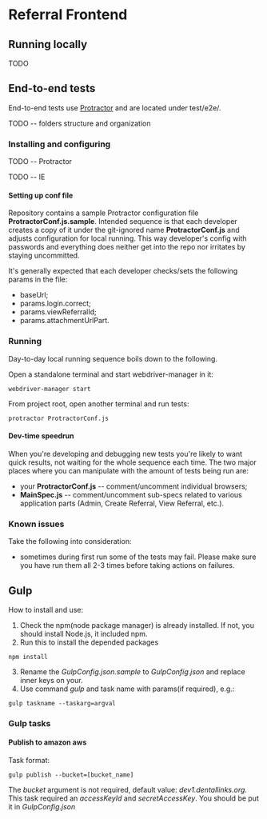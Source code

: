 # Referral Frontend

## Running locally

TODO

## End-to-end tests

End-to-end tests use [Protractor](https://github.com/angular/protractor) and are located under test/e2e/.

TODO -- folders structure and organization

### Installing and configuring

TODO -- Protractor

TODO -- IE

#### Setting up conf file

Repository contains a sample Protractor configuration file **ProtractorConf.js.sample**. Intended sequence is that each developer creates
a copy of it under the git-ignored name **ProtractorConf.js** and adjusts configuration for local running. This way developer's config
with passwords and everything does neither get into the repo nor irritates by staying uncommitted.

It's generally expected that each developer checks/sets the following params in the file:
* baseUrl;
* params.login.correct;
* params.viewReferralId;
* params.attachmentUrlPart.

### Running

Day-to-day local running sequence boils down to the following.

Open a standalone terminal and start webdriver-manager in it:

```Batchfile
webdriver-manager start
```

From project root, open another terminal and run tests:

```Batchfile
protractor ProtractorConf.js
```

#### Dev-time speedrun

When you're developing and debugging new tests you're likely to want quick results, not waiting for the whole sequence each time. The two
major places where you can manipulate with the amount of tests being run are:
* your **ProtractorConf.js** -- comment/uncomment individual browsers;
* **MainSpec.js** -- comment/uncomment sub-specs related to various application parts (Admin, Create Referral, View Referral, etc.).

### Known issues

Take the following into consideration:
* sometimes during first run some of the tests may fail. Please make sure you have run them all 2-3 times before taking actions on failures.


## Gulp

How to install and use:
1. Check the npm(node package manager) is already installed. If not, you should install Node.js, it included npm.
2. Run this to install the depended packages
```Batchfile
npm install
```
3. Rename the *GulpConfig.json.sample* to *GulpConfig.json* and replace inner keys on your.
4. Use command *gulp* and task name with params(if required), e.g.:
```Batchfile
gulp taskname --taskarg=argval
```

### Gulp tasks

#### Publish to amazon aws
Task format:
```Batchfile
gulp publish --bucket=[bucket_name]
```
The *bucket* argument is not required, default value: *dev1.dentallinks.org*.
This task required an *accessKeyId* and *secretAccessKey*. You should be put it in *GulpConfig.json*